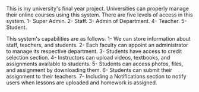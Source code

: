 This is my university's final year project.
Universities can properly manage their online courses using this system.
There are five levels of access in this system.
1- Super Admin.
2- Staff.
3- Admin of Department.
4- Teacher.
5- Student.

This system's capabilities are as follows.
1- We can store information about staff, teachers, and students.
2- Each faculty can appoint an administrator to manage its respective department.
3- Students have access to credit selection section.
4- Instructors can upload videos, textbooks, and assignments available to students.
5- Students can access photos, files, and assignment by downloading them.
6- Students can submit their assignment to their teachers.
7- Including a Notifications section to notify users when lessons are uploaded and homework is assigned.

